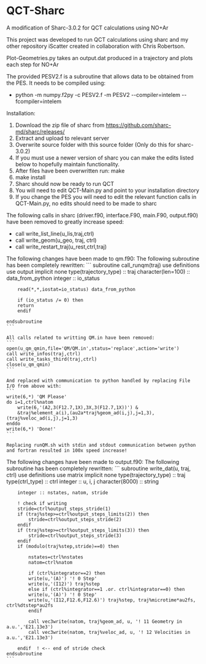 # QCT-Sharc
 A modification of Sharc-3.0.2 for QCT calculations using NO+Ar

This project was developed to run QCT calculations using sharc and my other repository iScatter created in collaboration with Chris Robertson. 

Plot-Geometries.py takes an output.dat produced in a trajectory and plots each step for NO+Ar

The provided PESV2.f is a subroutine that allows data to be obtained from the PES. It needs to be compiled using:
- python -m numpy.f2py -c PESV2.f -m PESV2 --compiler=intelem --fcompiler=intelem

Installation:
1. Download the zip file of sharc from https://github.com/sharc-md/sharc/releases/ 
2. Extract and upload to relevant server
3. Overwrite source folder with this source folder (Only do this for sharc-3.0.2)
4. If you must use a newer version of sharc you can make the edits listed below to hopefully maintain functionality.
5. After files have been overwritten run: make
6. make install
7. Sharc should now be ready to run QCT
8. You will need to edit QCT-Main.py and point to your installation directory
9. If you change the PES you will need to edit the relevant function calls in QCT-Main.py, no edits should need to be made to sharc

The following calls in sharc (driver.f90, interface.F90, main.F90, output.f90) have been removed to greatly increase speed:
- call write_list_line(u_lis,traj,ctrl)
- call write_geom(u_geo, traj, ctrl)
- call write_restart_traj(u_rest,ctrl,traj)

The following changes have been made to qm.f90:
    The following subroutine has been completely rewritten:
    ```
    subroutine call_runqm(traj)
        use definitions
        use output
        implicit none
        type(trajectory_type) :: traj
        character(len=100) :: data_from_python
        integer :: io_status

        read(*,*,iostat=io_status) data_from_python

        if (io_status /= 0) then
        return
        endif

    endsubroutine
    ```

    All calls related to writting QM.in have been removed:
    ```
    open(u_qm_qmin,file='QM/QM.in',status='replace',action='write')
    call write_infos(traj,ctrl)
    call write_tasks_third(traj,ctrl)
    close(u_qm_qmin)
    ```

    And replaced with communication to python handled by replacing File I/O from above with:
    ```
    write(6,*) 'QM Please'
    do i=1,ctrl%natom
        write(6,'(A2,3(F12.7,1X),3X,3(F12.7,1X))') &
        &traj%element_a(i),(au2a*traj%geom_ad(i,j),j=1,3),(traj%veloc_ad(i,j),j=1,3)
    enddo
    write(6,*) 'Done!'
    ```

    Replacing runQM.sh with stdin and stdout communication between python and fortran resulted in 100x speed increase!

The following changes have been made to output.f90:
    The following subroutine has been completely rewritten:
    ```
    subroutine write_dat(u, traj, ctrl)
        use definitions
        use matrix
        implicit none
        type(trajectory_type) :: traj
        type(ctrl_type) :: ctrl
        integer :: u, i, j
        character(8000) :: string

        integer :: nstates, natom, stride

        ! check if writing
        stride=ctrl%output_steps_stride(1)
        if (traj%step>=ctrl%output_steps_limits(2)) then
            stride=ctrl%output_steps_stride(2)
        endif
        if (traj%step>=ctrl%output_steps_limits(3)) then
            stride=ctrl%output_steps_stride(3)
        endif
        if (modulo(traj%step,stride)==0) then

            nstates=ctrl%nstates
            natom=ctrl%natom

            if (ctrl%integrator==2) then 
            write(u,'(A)') '! 0 Step'
            write(u,'(I12)') traj%step
            else if (ctrl%integrator==1 .or. ctrl%integrator==0) then 
            write(u,'(A)') '! 0 Step'
            write(u,'(I12,F12.6,F12.6)') traj%step, traj%microtime*au2fs, ctrl%dtstep*au2fs
            endif

            call vec3write(natom, traj%geom_ad, u, '! 11 Geometry in a.u.','E21.13e3')
            call vec3write(natom, traj%veloc_ad, u, '! 12 Velocities in a.u.','E21.13e3')

        endif  ! <-- end of stride check
    endsubroutine
    ```
